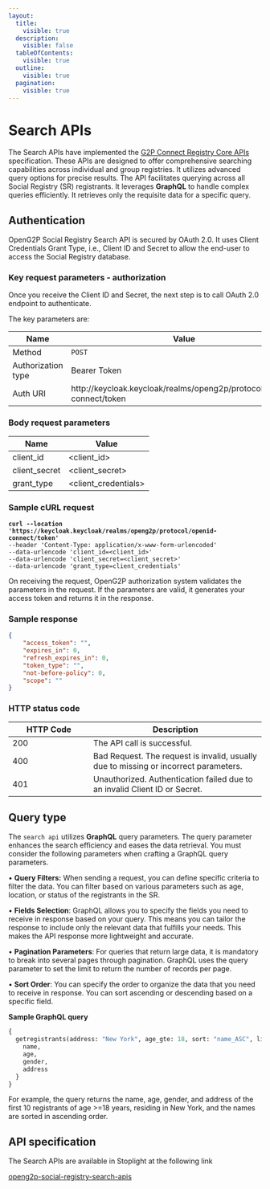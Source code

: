 ```yaml
---
layout:
  title:
    visible: true
  description:
    visible: false
  tableOfContents:
    visible: true
  outline:
    visible: true
  pagination:
    visible: true
---
```


# Search APIs

The Search APIs have implemented the [G2P Connect Registry Core APIs](https://g2p-connect.github.io/specs/release/html/registry\_core\_api\_v1.0.0.html) specification. These APIs are designed to offer comprehensive searching capabilities across individual and group registries. It utilizes advanced query options for precise results. The API facilitates querying across all Social Registry (SR) registrants. It leverages **GraphQL** to handle complex queries efficiently. It retrieves only the requisite data for a specific query.

## Authentication

OpenG2P Social Registry Search API is secured by OAuth 2.0. It uses Client Credentials Grant Type, i.e., Client ID and Secret to allow the end-user to access the Social Registry database.

### Key request parameters - authorization

Once you receive the Client ID and Secret, the next step is to call OAuth 2.0 endpoint to authenticate.

The key parameters are:

<table><thead><tr><th width="380">Name</th><th>Value</th></tr></thead><tbody><tr><td>Method</td><td><code>POST</code></td></tr><tr><td>Authorization type</td><td>Bearer Token</td></tr><tr><td>Auth URI</td><td>http://keycloak.keycloak/realms/openg2p/protocol/openid-connect/token</td></tr></tbody></table>

### Body request parameters

| Name           | Value                  |
| -------------- | ---------------------- |
| client\_id     | \<client\_id>          |
| client\_secret | \<client\_secret>      |
| grant\_type    | \<client\_credentials> |

### Sample cURL request

<pre><code><strong>curl --location 'https://keycloak.keycloak/realms/openg2p/protocol/openid-connect/token'
</strong>--header 'Content-Type: application/x-www-form-urlencoded'
--data-urlencode 'client_id=&#x3C;client_id>'
--data-urlencode 'client_secret=&#x3C;client_secret>'
--data-urlencode 'grant_type=client_credentials'
</code></pre>

On receiving the request, OpenG2P authorization system validates the parameters in the request. If the parameters are valid, it generates your access token and returns it in the response.

### Sample response

```json
{
    "access_token": "",
    "expires_in": 0,
    "refresh_expires_in": 0,
    "token_type": "",
    "not-before-policy": 0,
    "scope": ""
}
```

### HTTP status code

<table><thead><tr><th width="145">HTTP Code</th><th>Description</th></tr></thead><tbody><tr><td>200</td><td>The API call is successful.</td></tr><tr><td>400</td><td>Bad Request. The request is invalid, usually due to missing or incorrect parameters.</td></tr><tr><td>401</td><td>Unauthorized.  Authentication failed due to an invalid Client ID or Secret.</td></tr></tbody></table>

## Query type

The `search api` utilizes **GraphQL** query parameters. The query parameter enhances the search efficiency and eases the data retrieval.  You must consider the following parameters when crafting a GraphQL query parameters.

• **Query Filters:** When sending a request, you can define specific criteria to filter the data. You can filter based on various parameters such as age, location, or status of the registrants in the SR.

• **Fields Selection**: GraphQL allows you to specify the fields you need to receive in response based on your query. This means you can tailor the response to include only the relevant data that fulfills your needs. This makes the API response more lightweight and accurate.

• **Pagination Parameters**: For queries that return large data, it is mandatory to break into several pages through pagination. GraphQL uses the query parameter to set the limit to return the number of records per page.

• **Sort Order**: You can specify the order to organize the data that you need to receive in response. You can sort ascending or descending based on a specific field.

**Sample GraphQL query**

```graphql
{
  getregistrants(address: "New York", age_gte: 18, sort: "name_ASC", limit: 10) {
    name,
    age,
    gender,
    address
  }
}
```

For example, the query returns the name, age, gender, and address of the first 10 registrants of age >=18 years, residing in New York, and the names are sorted in ascending order.

## API specification

The Search APIs are available in Stoplight at the following link

[openg2p-social-registry-search-apis](https://openg2p.stoplight.io/docs/openg2p-social-registry/branches/main/yh3dm5ylwbwq7-g2-p-connect-registry-sync)
